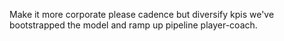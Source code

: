 Make it more corporate please cadence but diversify kpis we've bootstrapped the model and ramp up pipeline player-coach.
